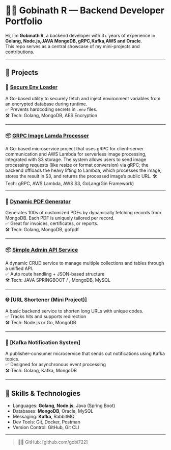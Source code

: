 # 👨‍💻 Gobinath R — Backend Developer Portfolio

Hi, I’m **Gobinath R**, a backend developer with 3+ years of experience in **Golang, Node.js,JAVA MongoDB, gRPC,Kafka,AWS and Oracle**.  
This repo serves as a central showcase of my mini-projects and contributions.

---

## 📁 Projects

### 🔐 [Secure Env Loader](https://github.com/gobi722/secure-env-loader)
A Go-based utility to securely fetch and inject environment variables from an encrypted database during runtime.  
✅ Prevents hardcoding secrets in `.env` files.  
🛠 Tech: Golang, MongoDB, AES Encryption

---
### 📦 [GRPC Image Lamda Processer](https://github.com/gobi722/grpc-lambda-image-processor) 
A Go-based microservice project that uses gRPC for client-server communication and AWS Lambda for serverless image processing, integrated with S3 storage.
The system allows users to send image processing requests (like resize or format conversion) via gRPC; the backend offloads the heavy lifting to Lambda, which processes the image, stores the result in S3, and returns the processed image’s public URL.
🛠 Tech: gRPC, AWS Lambda, AWS S3, GoLang(Gin Framework)

---

### 📄 [Dynamic PDF Generator](https://github.com/gobi722/dynamic-pdf-generator)
Generates 100s of customized PDFs by dynamically fetching records from MongoDB. Each PDF is uniquely tailored per record.  
✅ Great for invoices, certificates, or reports.  
🛠 Tech: Golang, MongoDB, gofpdf

---

### 📦 [Simple Admin API Service](https://github.com/gobi722/Spring-Boot) 
A dynamic CRUD service to manage multiple collections and tables through a unified API.  
✅ Auto route handling + JSON-based structure  
🛠 Tech: JAVA SPRINGBOOT / , MongoDB, MySQL


---
### 🌐 [URL Shortener (Mini Project)]
A basic backend service to shorten long URLs with unique codes.  
✅ Tracks hits and supports redirection  
🛠 Tech: Node.js or Go, MongoDB

---

### 📨 [Kafka Notification System]
A publisher-consumer microservice that sends out notifications using Kafka topics.  
✅ Designed for asynchronous event processing  
🛠 Tech: Golang, Kafka, MongoDB

---

## 🧠 Skills & Technologies

- Languages: **Golang**, **Node.js**, Java (Spring Boot)
- Databases: **MongoDB**, Oracle, MySQL
- Messaging: **Kafka**, RabbitMQ
- Dev Tools: Git, Docker, Postman
- Version Control: GitHub, Git CLI

---
> 🧑‍💻 GitHub: [github.com/gobi722]
